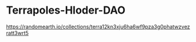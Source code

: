 # Terrapoles-Hloder-DAO
https://randomearth.io/collections/terra12kn3xju6ha6wf9pza3g0phatwzvezratt3wrt5
